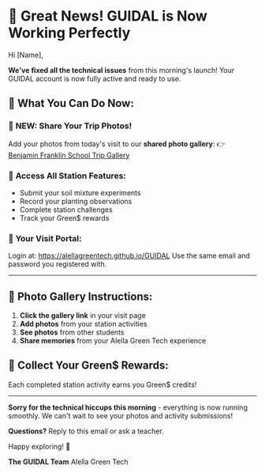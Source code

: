 # 🎉 Great News! GUIDAL is Now Working Perfectly

Hi [Name],

**We've fixed all the technical issues** from this morning's launch! Your GUIDAL account is now fully active and ready to use.

## 🚀 What You Can Do Now:

### 📸 **NEW: Share Your Trip Photos!**
Add your photos from today's visit to our **shared photo gallery**:
👉 [Benjamin Franklin School Trip Gallery](https://photos.app.goo.gl/mynZK2hwMntcD3rp8)

### 🌱 **Access All Station Features:**
- Submit your soil mixture experiments
- Record your planting observations
- Complete station challenges
- Track your Green$ rewards

### 🔗 **Your Visit Portal:**
Login at: https://alellagreentech.github.io/GUIDAL
Use the same email and password you registered with.

---

## 📸 Photo Gallery Instructions:
1. **Click the gallery link** in your visit page
2. **Add photos** from your station activities
3. **See photos** from other students
4. **Share memories** from your Alella Green Tech experience

## 🎯 Collect Your Green$ Rewards:
Each completed station activity earns you Green$ credits!

---

**Sorry for the technical hiccups this morning** - everything is now running smoothly. We can't wait to see your photos and activity submissions!

**Questions?** Reply to this email or ask a teacher.

Happy exploring! 🌿

**The GUIDAL Team**
Alella Green Tech